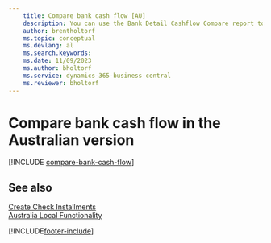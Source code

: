 ```yaml
---
    title: Compare bank cash flow [AU]
    description: You can use the Bank Detail Cashflow Compare report to compare the flow of cash in a particular bank for a specified period in the Australian version.
    author: brentholtorf
    ms.topic: conceptual
    ms.devlang: al
    ms.search.keywords:
    ms.date: 11/09/2023
    ms.author: bholtorf
    ms.service: dynamics-365-business-central
    ms.reviewer: bholtorf
---
```

# Compare bank cash flow in the Australian version


[!INCLUDE [compare-bank-cash-flow](../includes/AUNZ/compare-bank-cash-flow.md)]

## See also

[Create Check Installments](how-to-create-check-installments.md)   
[Australia Local Functionality](australia-local-functionality.md)


[!INCLUDE[footer-include](../../includes/footer-banner.md)]